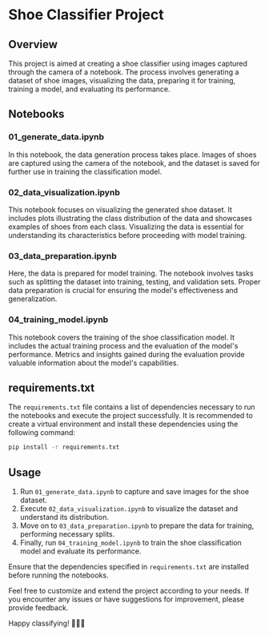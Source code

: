 # Shoe Classifier Project

## Overview

This project is aimed at creating a shoe classifier using images captured through the camera of a notebook. The process involves generating a dataset of shoe images, visualizing the data, preparing it for training, training a model, and evaluating its performance.

## Notebooks

### 01_generate_data.ipynb

In this notebook, the data generation process takes place. Images of shoes are captured using the camera of the notebook, and the dataset is saved for further use in training the classification model.

### 02_data_visualization.ipynb

This notebook focuses on visualizing the generated shoe dataset. It includes plots illustrating the class distribution of the data and showcases examples of shoes from each class. Visualizing the data is essential for understanding its characteristics before proceeding with model training.

### 03_data_preparation.ipynb

Here, the data is prepared for model training. The notebook involves tasks such as splitting the dataset into training, testing, and validation sets. Proper data preparation is crucial for ensuring the model's effectiveness and generalization.

### 04_training_model.ipynb

This notebook covers the training of the shoe classification model. It includes the actual training process and the evaluation of the model's performance. Metrics and insights gained during the evaluation provide valuable information about the model's capabilities.

## requirements.txt

The `requirements.txt` file contains a list of dependencies necessary to run the notebooks and execute the project successfully. It is recommended to create a virtual environment and install these dependencies using the following command:

```bash
pip install -r requirements.txt
```

## Usage

1. Run `01_generate_data.ipynb` to capture and save images for the shoe dataset.
2. Execute `02_data_visualization.ipynb` to visualize the dataset and understand its distribution.
3. Move on to `03_data_preparation.ipynb` to prepare the data for training, performing necessary splits.
4. Finally, run `04_training_model.ipynb` to train the shoe classification model and evaluate its performance.

Ensure that the dependencies specified in `requirements.txt` are installed before running the notebooks.

Feel free to customize and extend the project according to your needs. If you encounter any issues or have suggestions for improvement, please provide feedback.

Happy classifying! 🥿👟👢